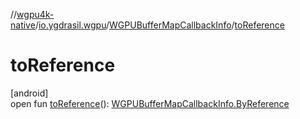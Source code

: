 //[wgpu4k-native](../../../index.md)/[io.ygdrasil.wgpu](../index.md)/[WGPUBufferMapCallbackInfo](index.md)/[toReference](to-reference.md)

# toReference

[android]\
open fun [toReference](to-reference.md)(): [WGPUBufferMapCallbackInfo.ByReference](../../io.ygdrasil.wgpu.android/-w-g-p-u-buffer-map-callback-info/-by-reference/index.md)